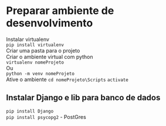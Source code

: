 # Preparar ambiente de desenvolvimento
Instalar virtualenv <br/>
`pip install virtualenv`<br/>
Criar uma pasta para o projeto<br/>
Criar o ambiente virtual com python<br/>
`virtualenv nomeProjeto`<br/>
Ou <br/>
`python -m venv nomeProjeto`<br/>
Ative o ambiente
`cd nomeProjeto\Scripts`
`activate`

## Instalar Django e lib para banco de dados
`pip install Django`<br/>
`pip install psycopg2` - PostGres 
